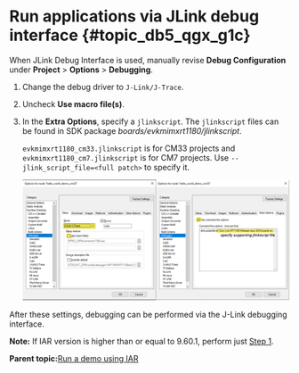# Run applications via JLink debug interface {#topic_db5_qgx_g1c}

When JLink Debug Interface is used, manually revise **Debug Configuration** under **Project** \> **Options** \> **Debugging**.

1.  Change the debug driver to `J-Link/J-Trace`.

2.  Uncheck **Use macro file\(s\)**.

3.  In the **Extra Options**, specify a `jlinkscript`. The `jlinkscript` files can be found in SDK package *boards/evkmimxrt1180/jlinkscript*.

    `evkmimxrt1180_cm33.jlinkscript` is for CM33 projects and `evkmimxrt1180_cm7.jlinkscript` is for CM7 projects. Use `--jlink_script_file=<full patch>` to specify it.

    ![](../images/iar_JLink.png "IAR Debugging via JLink")


After these settings, debugging can be performed via the J-Link debugging interface.

**Note:** If IAR version is higher than or equal to 9.60.1, perform just [Step 1](#step1).

**Parent topic:**[Run a demo using IAR](../topics/run_a_demo_using_iar.md)

